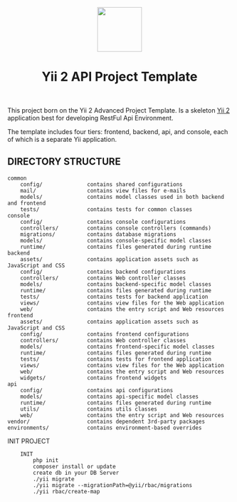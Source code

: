 <p align="center">
    <a href="https://github.com/yiisoft" target="_blank">
        <img src="https://avatars0.githubusercontent.com/u/993323" height="100px">
    </a>
    <h1 align="center">Yii 2 API Project Template</h1>
    <br>
</p>

This project born on the Yii 2 Advanced Project Template.
Is a skeleton [Yii 2](http://www.yiiframework.com/) application best for
developing RestFul Api Environment.

The template includes four tiers: frontend, backend, api, and console, each of which
is a separate Yii application.

## DIRECTORY STRUCTURE

```
common
    config/              contains shared configurations
    mail/                contains view files for e-mails
    models/              contains model classes used in both backend and frontend
    tests/               contains tests for common classes
console
    config/              contains console configurations
    controllers/         contains console controllers (commands)
    migrations/          contains database migrations
    models/              contains console-specific model classes
    runtime/             contains files generated during runtime
backend
    assets/              contains application assets such as JavaScript and CSS
    config/              contains backend configurations
    controllers/         contains Web controller classes
    models/              contains backend-specific model classes
    runtime/             contains files generated during runtime
    tests/               contains tests for backend application
    views/               contains view files for the Web application
    web/                 contains the entry script and Web resources
frontend
    assets/              contains application assets such as JavaScript and CSS
    config/              contains frontend configurations
    controllers/         contains Web controller classes
    models/              contains frontend-specific model classes
    runtime/             contains files generated during runtime
    tests/               contains tests for frontend application
    views/               contains view files for the Web application
    web/                 contains the entry script and Web resources
    widgets/             contains frontend widgets
api
    config/              contains api configurations
    models/              contains api-specific model classes
    runtime/             contains files generated during runtime
    utils/               contains utils classes
    web/                 contains the entry script and Web resources
vendor/                  contains dependent 3rd-party packages
environments/            contains environment-based overrides
```

INIT PROJECT

```
    INIT
        php init
        composer install or update
        create db in your DB Server
        ./yii migrate
        ./yii migrate --migrationPath=@yii/rbac/migrations
        ./yii rbac/create-map
```
